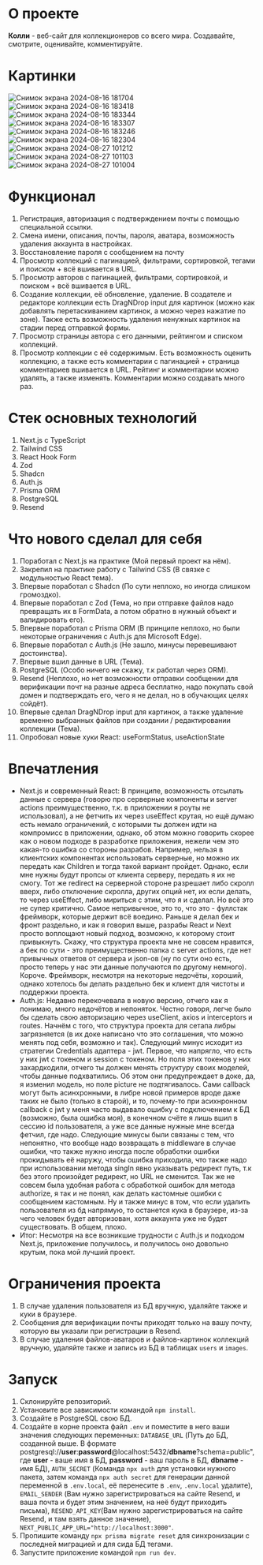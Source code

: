 # О проекте

**Колли** - веб-сайт для коллекционеров со всего мира. Создавайте, смотрите, оценивайте, комментируйте.

# Картинки

![Снимок экрана 2024-08-16 181704](https://github.com/user-attachments/assets/9a630c8d-b749-4219-b6c1-1d01a828972b)
![Снимок экрана 2024-08-16 183418](https://github.com/user-attachments/assets/109ac84e-10e2-4231-822c-3ccbcdeac635)
![Снимок экрана 2024-08-16 183344](https://github.com/user-attachments/assets/a9d35062-cec4-452d-a109-9c5ff711ca18)
![Снимок экрана 2024-08-16 183307](https://github.com/user-attachments/assets/13955866-ad23-4028-990e-dc19208aab87)
![Снимок экрана 2024-08-16 183246](https://github.com/user-attachments/assets/368aa745-aaf4-4634-9453-c5999e7a4dd0)
![Снимок экрана 2024-08-16 182304](https://github.com/user-attachments/assets/6bccbb0e-582f-4ab5-b7e6-c44210e7c2d2)
![Снимок экрана 2024-08-27 101212](https://github.com/user-attachments/assets/1428f87e-ce2a-4900-b6b2-ef1e685c21df)
![Снимок экрана 2024-08-27 101103](https://github.com/user-attachments/assets/8cf3026b-67ca-4b5d-b650-436747818485)
![Снимок экрана 2024-08-27 101004](https://github.com/user-attachments/assets/1b881b83-0a2c-426c-9788-80ea195722f7)

# Функционал

1. Регистрация, авторизация с подтверждением почты с помощью специальной ссылки.
2. Смена имени, описания, почты, пароля, аватара, возможность удаления аккаунта в настройках.
3. Восстановление пароля с сообщением на почту
4. Просмотр коллекций с пагинацией, фильтрами, сортировкой, тегами и поиском + всё вшивается в URL.
5. Просмотр авторов с пагинацией, фильтрами, сортировкой, и поиском + всё вшивается в URL.
6. Создание коллекции, её обновление, удаление. В создателе и редакторе коллекции есть DragNDrop input для картинок (можно как добавлять перетаскиванием картинок, а можно через нажатие по зоне). Также есть возможность удаления ненужных картинок на стадии перед отправкой формы.
7. Просмотр страницы автора с его данными, рейтингом и списком коллекций.
8. Просмотр коллекции с её содержимым. Есть возможность оценить коллекцию, а также есть комментарии с пагинацией + страница комментариев вшивается в URL. Рейтинг и комментарии можно удалять, а также изменять. Комментарии можно создавать много раз.

# Стек основных технологий

1. Next.js c TypeScript
2. Tailwind CSS
3. React Hook Form
4. Zod
5. Shadcn
6. Auth.js
7. Prisma ORM
8. PostgreSQL
9. Resend

# Что нового сделал для себя

1. Поработал с Next.js на практике (Мой первый проект на нём).
2. Закрепил на практике работу с Tailwind CSS (В связке с модульностью React тема).
3. Впервые поработал с Shadcn (По сути неплохо, но иногда слишком громоздко).
4. Впервые поработал с Zod (Тема, но при отправке файлов надо превращать их в FormData, а потом обратно в нужный объект и валидировать его).
5. Впервые поработал с Prisma ORM (В принципе неплохо, но были некоторые ограничения с Auth.js для Microsoft Edge).
6. Впервые поработал с Auth.js (Не зашло, минусы перевешивают достоинства).
7. Впервые вшил данные в URL (Тема).
8. PostgreSQL (Особо ничего не скажу, т.к работал через ORM).
9. Resend (Неплохо, но нет возможности отправки сообщении для верификации почт на разные адреса бесплатно, надо покупать свой домен и подтверждать его, чего я не делал, но в обучающих целях сойдёт).
10. Впервые сделал DragNDrop input для картинок, а также удаление временно выбранных файлов при создании / редактировании коллекции (Тема).
11. Опробовал новые хуки React: useFormStatus, useActionState

# Впечатления

- Next.js и современный React: В принципе, возможность отсылать данные с сервера (говорю про серверные компоненты и server actions преимущественно, т.к. в приложении я роуты не использовал), а не фетчить их через useEffect крутая, но ещё думаю есть немало ограничений, с которыми ты должен идти на компромисс в приложении, однако, об этом можно говорить скорее как о новом подходе в разработке приложения, нежели чем это какая-то ошибка со стороны разрабов. Например, нельзя в клиентских компонентах использовать серверные, но можно их передать как Children и тогда такой вариант пройдет. Однако, если мне нужны будут пропсы от клиента серверу, передать я их не смогу. Тот же redirect на серверной стороне разрешает либо скролл вверх, либо отключение скролла, других опций нет, их если делать, то через useEffect, либо мириться с этим, что я и сделал.
  Но всё это не супер критично. Самое непривычное, это то, что это - фуллстак фреймворк, которые держит всё воедино. Раньше я делал бек и фронт раздельно, и как я говорил выше, разрабы React и Next просто воплощают новый подход, возможно, к которому стоит привыкнуть. Скажу, что структура проекта мне не совсем нравится, а бек по сути - это преимущественно папка с server actions, где нет привычных ответов от сервера и json-ов (ну по сути оно есть, просто теперь у нас эти данные получаются по другому немного). Короче. Фреймворк, несмотря на некоторые недочёты, хороший, однако хотелось бы делать раздельно бек и клиент для чистоты и поддержки проекта.
- Auth.js: Недавно перекочевала в новую версию, отчего как я понимаю, много недочётов и непоняток. Честно говоря, легче было бы сделать свою авторизацию через useClient, axios и interceptors и routes. Начнём с того, что структура проекта для сетапа либры загрязняется (в их доке написано что это соглашения, что можно менять под себя, возможно и так). Следующий минус исходит из стратегии Credentials адаптера - jwt. Первое, что напрягло, что есть у них jwt с токеном и session с токеном. Но поля этих токенов у них захардкодили, отчего ты должен менять структуру своих моделей, чтобы данные подхватились. Об этом они предупреждает в доке, да, я изменил модель, но поле picture не подтягивалось. Сами callback могут быть асинхронными, в либре новой примеров вроде даже таких не было (только в старой), и то, почему-то при асихнронном callback с jwt у меня часто выдавало ошибку с подключением к БД (возможно, была ошибка моя), в конечном счёте я лишь вшил в сессию id пользователя, а уже все данные нужные мне всегда фетчил, где надо. Следующие минусы были связаны с тем, что непонятно, что вообще надо возвращать в middleware в случае ошибки, что также нужно иногда после обработки ошибки прокидывать её наружу, чтобы ошибка приходила, что также надо при использовании метода singIn явно указывать редирект путь, т.к без этого произойдет редирект, но URL не сменится. Так же не совсем была удобная работа с обработкой ошибок для метода authorize, я так и не понял, как делать кастомные ошибки с сообщением кастомным. Ну и также минус в том, что если удалить пользователя из бд напрямую, то останется кука в браузере, из-за чего человек будет авторизован, хотя аккаунта уже не будет существовать. В общем, плохо.
- Итог: Несмотря на все возникшие трудности с Auth.js и подходом Next.js, приложение получилось, и получилось оно довольно крутым, пока мой лучший проект.

# Ограничения проекта

1. В случае удаления пользователя из БД вручную, удаляйте также и куки в браузере.
2. Сообщения для верификации почты приходят только на вашу почту, которую вы указали при регистрации в Resend.
3. В случае удаления файлов-аватаров и файлов-картинок коллекций вручную, удаляйте также и запись из БД в таблицах `users` и `images`.

# Запуск

1. Склонируйте репозиторий.
2. Установите все зависимости командой `npm install`.
3. Создайте в PostgreSQL свою БД.
4. Создайте в корне проекта файл `.env` и поместите в него ваши значения следующих переменных: `DATABASE_URL` (Путь до БД, созданной выше. В формате postgresql://**user**:**password**@localhost:5432/**dbname**?schema=public", где **user** - ваше имя в БД, **password** - ваш пароль в БД, **dbname** - имя БД), `AUTH_SECRET` (Команда `npx auth` для установки нужного пакета, затем команда `npx auth secret` для генерации данной переменной в `.env.local`, её перенесите в `.env`, `.env.local` удалите), `EMAIL_SENDER` (Вам нужно зарегистрироваться на сайте Resend, и ваша почта и будет этим значением, на неё будут приходить письма), `RESEND_API_KEY`(Вам нужно зарегистрироваться на сайте Resend, и там взять данное значение), `NEXT_PUBLIC_APP_URL="http://localhost:3000"`.
5. Пропишите команду `npx prisma migrate reset` для синхронизации с последней миграцией и для сида БД тегами.
6. Запустите приложение командой `npm run dev`.
